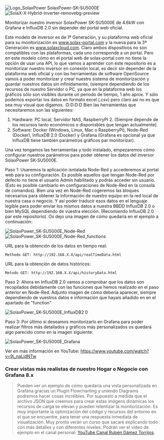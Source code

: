 # 
![Logo_SolaxPower](https://user-images.githubusercontent.com/19588354/131035030-72bfaffb-bd52-41cd-9cf3-d621af49c739.png)
SolaxPower-SK-SU5000E
![SolaX-X-Hybrid-Inverter-removebg-preview](https://user-images.githubusercontent.com/19588354/131035350-7df1f799-357f-4644-8a80-bdbcd8117d63.png)

Monitorizar nuestro inversor SolaxPower SK-SU5000E de 4.6kW con Grafana e InfluxDB 2.0 sin depender del portal web oficial.

Este modelo de inversor es de 1ª Generación, y su plataforma web oficial para su monitorización es www.solax-portal.com y la nueva para la 3ª Generación es www.solaxcloud.com.
Claro ambos dispositivos no son compatibles con las plataformas, cada uno corresponde a un portal. Pero en este modelo cómo en el portal web de solax-portal.com no tiene la opción de usar una API, lo que vamos a aprender con este repositorio es a monitorizar nuestro inversor en conexión local, es decir sin depender de la plataforma web oficial y con las herramientas de software OpenSource vamos a poder monitorizar y crear nuestro sistema de monitorización y guardar nuestros datos sin infinidamente, (siempre dependiendo de los recursos de nuestro Servidor o PC, ya que en la plataforma web los gráficos sólo son visibles durante un periodo de tiempo, 1 año aprox. Y sólo podemos exportar los datos en formato excel (.csv) pero claro así no es que sea muy visual que digamos. :D:D:D:D
Bien las herramientas que necesitaremos son las siguientes:
1. Hardware: PC local, Servidor NAS, RaspberryPI 2. (Siempre depende de los recursos tanto económicos o disponisbles que tengan actualmente).
2. Software: Docker (Windows, Linux, Mac o RaspberryPi), Node-Red (Docker), InfluxDB 2.0 (Docker) y Grafana (Grafana es opcional ya que InfluxDB tiene también parámetros gráficos par monitorizar).

Una vez tengamos las herramientas y todo instalado, empezaremos cómo configurar nuestros parámetros para poder obtener los datos del inversor SolaxPower SK-SU5000E.

Paso 1: Usaremos la aplicación isntalada Node-Red y accederemos al portal web para su configuración. Es posible aquellos que tengan Node-Red por defecto no tiene el usuario Admin habilitado y podrás acceder sin usuario. (Esto es posible cambiarlo en configuraciones de Node-Red en la consola de comandos). Bien una vez en Node-Red cogeremos las bloques necesarios para obtener la información de nuestro equipo en la red local de nuestra casa o negocio. Y así poder traducir esos datos en el lenguaje legible para poder enviar los mismos datos a nuestra BBDD InfluxDB 2.0 o bien MySQL dependiendo de vuestra elección. (Recomiendo InfluxDB 2.0 par este repositorio). Os dejo una imagen de cómo quedaría en el ejemplo a continuación:

![SolaxPower_SK-SU5000E_Node-Red](https://user-images.githubusercontent.com/19588354/131035919-14f3c56c-e17e-45f2-b0a8-8d9bc28e4c21.jpg)
![SolaxPower_SK-SU5000E_Node-Red_functions](https://user-images.githubusercontent.com/19588354/131037062-941eae52-ec44-4759-b664-f097da05b6e8.jpg)

URL para la obtención de los datos en tiempo real:
```
Methodo GET: http://192.168.X.X/api/realTimeData.html
```
URL para la obtención de datos históricos:
````
Metodo GET: http://192.168.X.X/api/historyData.html 
````
Paso 2: Ahora en InfluxDB 2.0 vamos a comprobar que los datos son recopilados debidamente con las funciones que hemos realizado en el paso anterior en Node-Red. Adjunto imagen de cómo debería aparecer, siempre dependiendo de vuestros datos e información que hayaís añadido en en el apartado de "function"

![SolaxPower_SK-SU5000E_InfluxDB2 0](https://user-images.githubusercontent.com/19588354/131036865-e4538fb4-2af7-4902-a2b9-d5d7e140304c.jpg)


Paso 3: Por último si deseamos monitorizarlo en Grafana para poder realizar filtros más detallados y gráficos más personalizados os quedará algo parecido como en la imagen siguiente:

![SolaxPower_SK-SU5000E_Grafana](https://user-images.githubusercontent.com/19588354/131038328-0dfb19dc-cdcf-488c-9c2f-502431fa7607.jpg)

Ver en más información en YouTube: https://www.youtube.com/watch?v=9i_naLjdNTw

### Crear vistas más realistas de nuestro Hogar o Negocio con Grafana 8.x

> Pueden ver un ejemplo de cómo quedaría una vista personalizada en Grafana gracias un Plugin Flowcharting y uniendo Diagrams podremos hacer cosas incréibles.
> Por supuesto a medida que el archivo JSON que creemos para crear estas imágens dinámicas los recursos de carga se elevan y pueden relentizar la monitorización.
> Es muy importante la optimización del código y recursos del entorno en el que se encuentre, para tener una respuesta inmediata de visualización.
> Muy pronto verán un curso que sacaré explicando todo con más detalles y con diferentes niveles.
> Podrán ver el vídeo de ejemplo en el canal personal: [YouTube Canal Rubén Gámez Torrijos](https://www.youtube.com/watch?v=7VVp85DdpOs).


